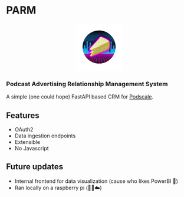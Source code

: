 # PARM 
<div align="center">
<img src="misc/logo.png" width="128" height="128">
</div>

### Podcast Advertising Relationship Management System

A simple (one could hope) FastAPI based CRM for [Podscale](https://podscalemedia.com/).

## Features

- OAuth2
- Data ingestion endpoints
- Extensible
- No Javascript

## Future updates

- Internal frontend for data visualization (cause who likes PowerBI 🤮)
- Ran locally on a raspberry pi (🙅‍♂️☁️)